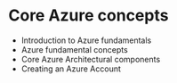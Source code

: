 # Core Azure concepts

- Introduction to Azure fundamentals
- Azure fundamental concepts
- Core Azure Architectural components
- Creating an Azure Account


